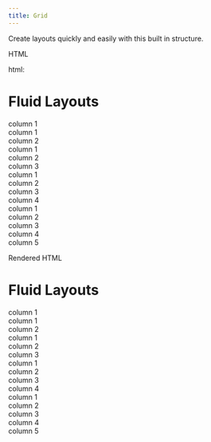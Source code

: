 ```yaml
---
title: Grid
---
```


Create layouts quickly and easily with this built in structure.

HTML

  html:
  <div class="container fluid">
    <h1>Fluid Layouts</h1>
  </div>

  <div class="container fluid">
    <div class="col"> column 1 </div>
  </div>

  <div class="container-2 fluid">
    <div class="col"> column 1 </div>
    <div class="col"> column 2 </div>
  </div>

  <div class="container-3 fluid">
    <div class="col"> column 1 </div>
    <div class="col"> column 2 </div>
    <div class="col"> column 3 </div>
  </div>

  <div class="container-4 fluid">
    <div class="col"> column 1 </div>
    <div class="col"> column 2 </div>
    <div class="col"> column 3 </div>
    <div class="col"> column 4 </div>
  </div>

  <div class="container-5 fluid">
    <div class="col"> column 1 </div>
    <div class="col"> column 2 </div>
    <div class="col"> column 3 </div>
    <div class="col"> column 4 </div>
    <div class="col"> column 5 </div>
  </div>

Rendered HTML

<div class="container fluid">
<h1>Fluid Layouts</h1>
</div>

<div class="container fluid">
<div class="col"> column 1 </div>
</div>

<div class="container-2 fluid">
<div class="col"> column 1 </div>
<div class="col"> column 2 </div>
</div>

<div class="container-3 fluid">
<div class="col"> column 1 </div>
<div class="col"> column 2 </div>
<div class="col"> column 3 </div>
</div>

<div class="container-4 fluid">
<div class="col"> column 1 </div>
<div class="col"> column 2 </div>
<div class="col"> column 3 </div>
<div class="col"> column 4 </div>
</div>

<div class="container-5 fluid">
<div class="col"> column 1 </div>
<div class="col"> column 2 </div>
<div class="col"> column 3 </div>
<div class="col"> column 4 </div>
<div class="col"> column 5 </div>
</div>
